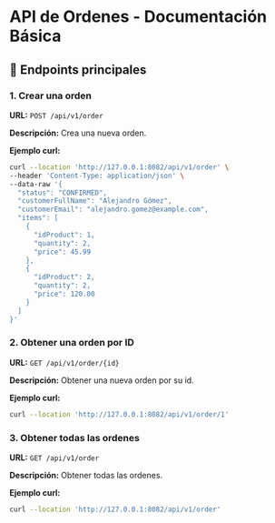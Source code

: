 # API de Ordenes - Documentación Básica

## 📌 Endpoints principales

### 1. Crear una orden

**URL:** `POST /api/v1/order`

**Descripción:** Crea una nueva orden.

**Ejemplo curl:**

```bash
curl --location 'http://127.0.0.1:8082/api/v1/order' \
--header 'Content-Type: application/json' \
--data-raw '{
  "status": "CONFIRMED",
  "customerFullName": "Alejandro Gómez",
  "customerEmail": "alejandro.gomez@example.com",
  "items": [
    {
      "idProduct": 1,
      "quantity": 2,
      "price": 45.99
    },
    {
      "idProduct": 2,
      "quantity": 2,
      "price": 120.00
    }
  ]
}'
```

### 2. Obtener una orden por ID

**URL:** `GET /api/v1/order/{id}`

**Descripción:** Obtener una nueva orden por su id.

**Ejemplo curl:**

```bash
curl --location 'http://127.0.0.1:8082/api/v1/order/1'
```

### 3. Obtener todas las ordenes

**URL:** `GET /api/v1/order`

**Descripción:** Obtener todas las ordenes.

**Ejemplo curl:**

```bash
curl --location 'http://127.0.0.1:8082/api/v1/order'
```